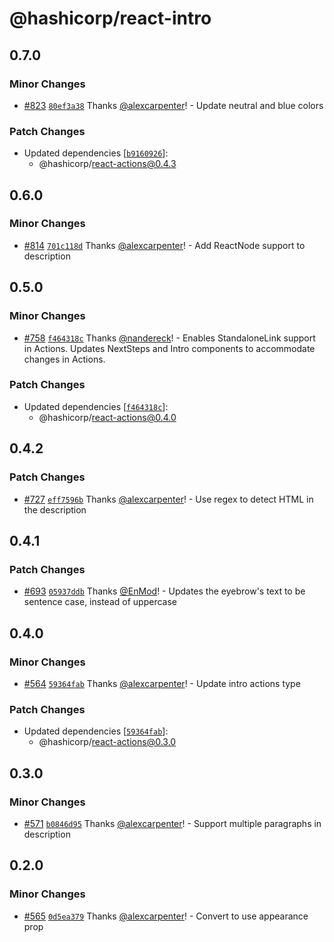# @hashicorp/react-intro

## 0.7.0

### Minor Changes

- [#823](https://github.com/hashicorp/react-components/pull/823) [`80ef3a38`](https://github.com/hashicorp/react-components/commit/80ef3a38ba67e23ba2d019530fb57d218e9d8268) Thanks [@alexcarpenter](https://github.com/alexcarpenter)! - Update neutral and blue colors

### Patch Changes

- Updated dependencies [[`b9160926`](https://github.com/hashicorp/react-components/commit/b9160926d7b2f9d65f8bbbf81ff9ec9f2f33063d)]:
  - @hashicorp/react-actions@0.4.3

## 0.6.0

### Minor Changes

- [#814](https://github.com/hashicorp/react-components/pull/814) [`701c118d`](https://github.com/hashicorp/react-components/commit/701c118d62ccfb12d4ba52fb3692d17be737b2a3) Thanks [@alexcarpenter](https://github.com/alexcarpenter)! - Add ReactNode support to description

## 0.5.0

### Minor Changes

- [#758](https://github.com/hashicorp/react-components/pull/758) [`f464318c`](https://github.com/hashicorp/react-components/commit/f464318c0b7b71e39d810f028743ef2512599a99) Thanks [@nandereck](https://github.com/nandereck)! - Enables StandaloneLink support in Actions. Updates NextSteps and Intro components to accommodate changes in Actions.

### Patch Changes

- Updated dependencies [[`f464318c`](https://github.com/hashicorp/react-components/commit/f464318c0b7b71e39d810f028743ef2512599a99)]:
  - @hashicorp/react-actions@0.4.0

## 0.4.2

### Patch Changes

- [#727](https://github.com/hashicorp/react-components/pull/727) [`eff7596b`](https://github.com/hashicorp/react-components/commit/eff7596b6c36dce762de10f74ccf781c04e9530e) Thanks [@alexcarpenter](https://github.com/alexcarpenter)! - Use regex to detect HTML in the description

## 0.4.1

### Patch Changes

- [#693](https://github.com/hashicorp/react-components/pull/693) [`05937ddb`](https://github.com/hashicorp/react-components/commit/05937ddb3e38e3c74a45eec70526f13f096616e1) Thanks [@EnMod](https://github.com/EnMod)! - Updates the eyebrow's text to be sentence case, instead of uppercase

## 0.4.0

### Minor Changes

- [#564](https://github.com/hashicorp/react-components/pull/564) [`59364fab`](https://github.com/hashicorp/react-components/commit/59364fab445c9da855b7b97fdc84bc64fa4837c7) Thanks [@alexcarpenter](https://github.com/alexcarpenter)! - Update intro actions type

### Patch Changes

- Updated dependencies [[`59364fab`](https://github.com/hashicorp/react-components/commit/59364fab445c9da855b7b97fdc84bc64fa4837c7)]:
  - @hashicorp/react-actions@0.3.0

## 0.3.0

### Minor Changes

- [#571](https://github.com/hashicorp/react-components/pull/571) [`b0846d95`](https://github.com/hashicorp/react-components/commit/b0846d954f564a8664d8ba2b0dd740c9ec7e2b72) Thanks [@alexcarpenter](https://github.com/alexcarpenter)! - Support multiple paragraphs in description

## 0.2.0

### Minor Changes

- [#565](https://github.com/hashicorp/react-components/pull/565) [`0d5ea379`](https://github.com/hashicorp/react-components/commit/0d5ea379926e6f261aecf7611d2358a3ef73d28d) Thanks [@alexcarpenter](https://github.com/alexcarpenter)! - Convert to use appearance prop
